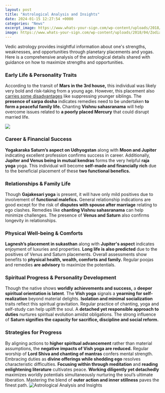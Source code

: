 ```yaml
---
layout: post
title: "Astrological Analysis and Insights"
date: 2024-01-15 12:27:54 +0000
categories: "News"
excerpt_image: https://www.whats-your-sign.com/wp-content/uploads/2018/04/ZodiacSignMeaning2.jpg
image: https://www.whats-your-sign.com/wp-content/uploads/2018/04/ZodiacSignMeaning2.jpg
---
```


Vedic astrology provides insightful information about one's strengths, weaknesses, and opportunities through planetary placements and yogas. Here is a comprehensive analysis of the astrological details shared with guidance on how to maximize strengths and opportunities.
### Early Life & Personality Traits
According to the transit of **Mars in the 3rd house,** this individual was likely very bold and risk-taking from a young age. However, this placement also [carries some disadvantages](https://store.fi.io.vn/womens-cute-boston-terrier-american-flag-usa-patriotic-dog-lover-v-neck-t-shirt/men&) like suppressing younger siblings. The **presence of sarpa dosha** indicates remedies need to be undertaken **to form a peaceful family life.** Chanting **Vishnu sahasranama** will help overcome issues related to **a poorly placed Mercury** that could disrupt married life. 

![](https://jksastrology.com/wp-content/uploads/2017/11/Birth-chart-interpretation-png.png)
### Career & Financial Success 
**Yogakaraka Saturn’s aspect on Udhyogstan** along with **Moon and Jupiter** indicating excellent profession confirms success in career. Additionally, **Jupiter and Venus being in mutual kendras** forms the very helpful **raja yoga** yoga. This individual will become **self-made and financially rich** due to the beneficial placement of these **two functional benefics.**
### Relationships & Family Life
Though **Gajakesari yoga** is present, it will have only mild positives due to involvement of **functional malefics.** General relationship indications are good except for the risk of **disputes with spouse after marriage** relating to ego clashes. Remedies like **chanting Vishnu sahasranama** can help minimize challenges. The presence of **Venus and Saturn** also confirms longevity in relationships.
### Physical Well-being & Comforts 
**Lagnesh’s placement in sukasthan** along with **Jupiter's aspect** indicates enjoyment of luxuries and properties. **Long life is also predicted** due to the positives of Venus and Saturn placements. Overall assessments show benefits to **physical health, wealth, comforts and family.** Regular poojas and remedies **are advisory** to maximize the potentials.
### Spiritual Progress & Personality Development
Though the native shows **worldly achievements and success,** a **deeper spiritual orientation is latent**. The **Vish yoga** signals a **yearning for self-realization** beyond material delights. **Isolation and minimal socialization** traits reflect this spiritual gravitation. Regular practice of chanting, yoga and self-study can help uplift the soul. A **detached yet responsible approach to duties** nurtures spiritual evolution amidst obligations. The strong influence of **Saturn signifies the capacity for sacrifice, discipline and social reform.**
### Strategies for Progress 
By aligning actions to **higher spiritual advancement** rather than material assumptions, the **negative impacts of Vish yoga are reduced.** Regular worship of **Lord Shiva and chanting of mantras** confers mental strength. Embracing duties as **divine offerings while shedding ego** resolves characteristic difficulties. **Focusing within through meditation** and **reading enlightening literature** cultivates peace. **Working diligently yet detachedly** maximizes worldly potentials simultaneously nurturing the soul’s ultimate liberation. Mastering the blend of **outer action and inner stillness** paves the finest path.
![Astrological Analysis and Insights](https://www.whats-your-sign.com/wp-content/uploads/2018/04/ZodiacSignMeaning2.jpg)